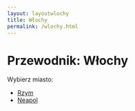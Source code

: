 ```yaml
---
layout: layoutwlochy
title: Włochy
permalink: /wlochy.html
---
```


# Przewodnik: Włochy

Wybierz miasto:

- [Rzym](/plany/rzym.html)
- [Neapol](/plany/neapol.html)
